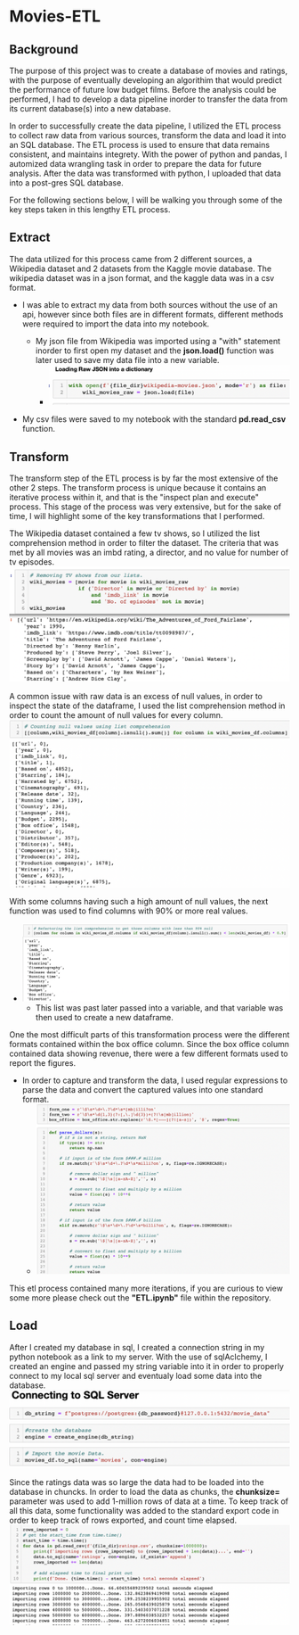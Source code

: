 # Movies-ETL

## Background

The purpose of this project was to create a database of movies and ratings, with the purpose of eventually developing an algorithim that would predict the performance of future low budget films. Before the analysis could be performed, I had to develop a data pipeline inorder to transfer the data from its current database(s) into a new database.

In order to successfully create the data pipeline, I utilized the ETL process to collect raw data from various sources, transform the data and load it into an SQL database. The ETL process is used to ensure that data remains consistent, and maintains integrety. With the power of python and pandas, I automized data wrangling task in order to prepare the data for future analysis. After the data was transformed with python, I uploaded that data into a post-gres SQL database. 


For the following sections below, I will be walking you through some of the key steps taken in this lengthy ETL process.

## Extract

The data utilized for this process came from 2 different sources, a Wikipedia dataset and 2 datasets from the Kaggle movie database. The wikipedia dataset was in a json format, and the kaggle data was in a csv format.

- I was able to extract my data from both sources without the use of an api, however since both files are in different formats, different methods were required to import the data into my notebook.

  - My json file from Wikipedia was imported using a "with" statement inorder to first open my dataset and the **json.load()** function was later used to save my data file into a new variable. 
    - ![](images/json_ext.png)

- My csv files were saved to my notebook with the standard **pd.read_csv** function.

## Transform

The transform step of the ETL process is by far the most extensive of the other 2 steps. The transform process is unique because it contains an iterative process within it, and that is the "inspect plan and execute" process. This stage of the process was very extensive, but for the sake of time, I will highlight some of the key transformations that I performed.

The Wikipedia dataset contained a few tv shows, so I utilized the list comprehension method in order to filter the dataset. The criteria that was met by all movies was an imbd rating, a director, and no value for number of tv episodes.
![](images/remove_tv.png)

A common issue with raw data is an excess of null values, in order to inspect the state of the dataframe, I used the list comprehension method in order to count the amount of null values for every column.
![](images/drop_na.png)

With some columns having such a high amount of null values, the next function was used to find columns with 90% or more real values.
- ![](images/drop_na_2.png)
  - This list was past later passed into a variable, and that variable was then used to create a new dataframe.

One the most difficult parts of this transformation process were the different formats contained within the box office column. Since the box office column contained data showing revenue, there were a few different formats used to report the figures.
- In order to capture and transform the data, I used regular expressions to parse the data and convert the captured values into one standard format.
  - ![](images/reg_parse.png)

This etl process contained many more iterations, if you are curious to view some more please check out the **"ETL.ipynb"** file within the repository.

## Load

After I created my database in sql, I created a connection string in my python notebook as a link to my server. With the use of sqlAclchemy, I created an engine and passed my string variable into it in order to properly connect to my local sql server and eventualy load some data into the database. 
![](images/connect_sql.png)

Since the ratings data was so large the data had to be loaded into the database in chuncks. In order to load the data as chunks, the **chunksize=** parameter was used to add 1-million rows of data at a time. To keep track of all this data, some functionality was added to the standard export code in order to keep track of rows exported, and count time elapsed.
![](images/sql_time.png)

